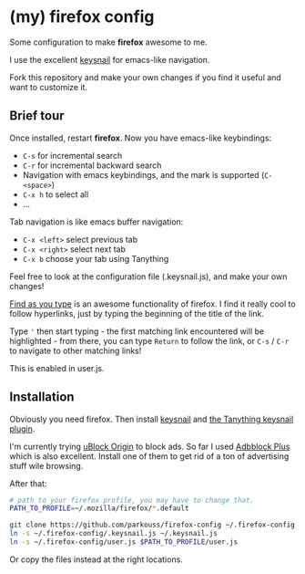 # (my) firefox config

Some configuration to make **firefox** awesome to me.

I use the excellent [keysnail][] for emacs-like navigation.

Fork this repository and make your own changes if you find it useful and want to customize it.


## Brief tour

Once installed, restart **firefox**. Now you have emacs-like keybindings:

- `C-s` for incremental search
- `C-r` for incremental backward search
- Navigation with emacs keybindings, and the mark is supported (`C-<space>`)
- `C-x h` to select all
- ...

Tab navigation is like emacs buffer navigation:

- `C-x <left>` select previous tab
- `C-x <right>` select next tab
- `C-x b` choose your tab using Tanything

Feel free to look at the configuration file (.keysnail.js), and make your own changes!

[Find as you type][] is an awesome functionality of firefox. I find it really cool
to follow hyperlinks, just by typing the beginning of the title of the link.

Type `'` then start typing - the first matching link encountered will be highlighted - from
there, you can type `Return` to follow the link, or `C-s` / `C-r` to navigate to other matching
links!

This is enabled in user.js.

## Installation

Obviously you need firefox. Then install [keysnail][] and [the Tanything keysnail plugin][tanything].

I'm currently trying [uBlock Origin][] to block ads. So far I used [Adbblock Plus][adBlock]
which is also excellent. Install one of them to get rid of a ton of advertising stuff wile browsing.

After that:

```bash
# path to your firefox profile, you may have to change that.
PATH_TO_PROFILE=~/.mozilla/firefox/*.default

git clone https://github.com/parkouss/firefox-config ~/.firefox-config
ln -s ~/.firefox-config/.keysnail.js ~/.keysnail.js
ln -s ~/.firefox-config/user.js $PATH_TO_PROFILE/user.js
```

Or copy the files instead at the right locations.

[keysnail]: https://github.com/mooz/keysnail
[tanything]: https://github.com/mooz/keysnail/wiki/plugin
[uBlock Origin]: https://addons.mozilla.org/en-us/firefox/addon/ublock-origin/
[adBlock]: https://adblockplus.org/
[Find as you type]: http://website-archive.mozilla.org/www.mozilla.org/access/access/type-ahead/
